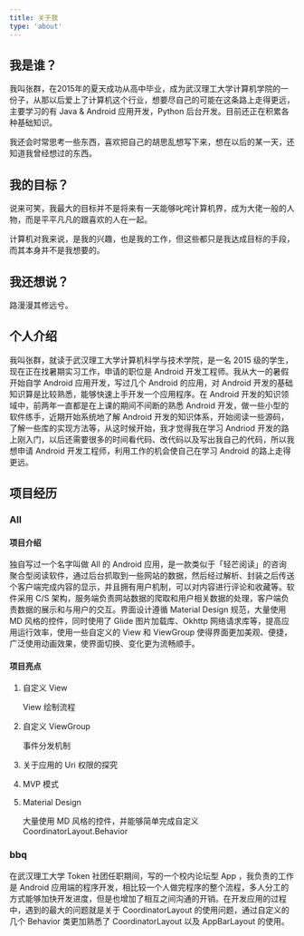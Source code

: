 ```yaml
---
title: 关于我
type: 'about'
---
```


## 我是谁？

我叫张群，在2015年的夏天成功从高中毕业，成为武汉理工大学计算机学院的一份子，从那以后爱上了计算机这个行业，想要尽自己的可能在这条路上走得更远，主要学习的有 Java & Android 应用开发，Python 后台开发。目前还正在积累各种基础知识。

我还会时常思考一些东西，喜欢把自己的胡思乱想写下来，想在以后的某一天，还知道我曾经想过的东西。

## 我的目标？

说来可笑，我最大的目标并不是将来有一天能够叱咤计算机界，成为大佬一般的人物，而是平平凡凡的跟喜欢的人在一起。

计算机对我来说，是我的兴趣，也是我的工作，但这些都只是我达成目标的手段，而其本身并不是我想要的。

## 我还想说？

路漫漫其修远兮。

## 个人介绍

我叫张群，就读于武汉理工大学计算机科学与技术学院，是一名 2015 级的学生，现在正在找暑期实习工作，申请的职位是 Android 开发工程师。我从大一的暑假开始自学 Android 应用开发，写过几个 Android 的应用，对 Android 开发的基础知识算是比较熟悉，能够快速上手开发一个应用程序。在 Android 开发的知识领域中，前两年一直都是在上课的期间不间断的熟悉 Android 开发，做一些小型的软件练手，近期开始系统地了解 Android 开发的知识体系，开始阅读一些源码，了解一些库的实现方法等，从这时候开始，我才觉得我在学习 Andriod 开发的路上刚入门，以后还需要很多的时间看代码、改代码以及写出我自己的代码，所以我想申请 Android 开发工程师，利用工作的机会使自己在学习 Android 的路上走得更远。

## 项目经历

### All

#### 项目介绍

独自写过一个名字叫做 All 的 Android 应用，是一款类似于「轻芒阅读」的咨询聚合型阅读软件，通过后台抓取到一些网站的数据，然后经过解析、封装之后传送个客户端完成内容的显示，并且拥有用户机制，可以对内容进行评论和收藏等。软件采用 C/S 架构，服务端负责网站数据的爬取和用户相关数据的处理，客户端负责数据的展示和与用户的交互。界面设计遵循 Material Design 规范，大量使用 MD 风格的控件，同时使用了 Glide 图片加载库、Okhttp 网络请求库等，提高应用运行效率，使用一些自定义的 View 和 ViewGroup  使得界面更加美观、便捷，广泛使用动画效果，使界面切换、变化更为流畅顺手。

#### 项目亮点

1. 自定义 View

   View 绘制流程

2. 自定义 ViewGroup

   事件分发机制

3. 关于应用的 Uri 权限的探究

4. MVP 模式

5. Material Design

   大量使用 MD 风格的控件，并能够简单完成自定义 CoordinatorLayout.Behavior 

### bbq

在武汉理工大学 Token 社团任职期间，写的一个校内论坛型 App ，我负责的工作是 Android 应用端的程序开发，相比较一个人做完程序的整个流程，多人分工的方式能够加快开发进度，但是也增加了相互之间沟通的开销。在开发应用的过程中，遇到的最大的问题就是关于 CoordinatorLayout 的使用问题，通过自定义的几个 Behavior 类更加熟悉了 CoordinatorLayout 以及 AppBarLayout 的使用。